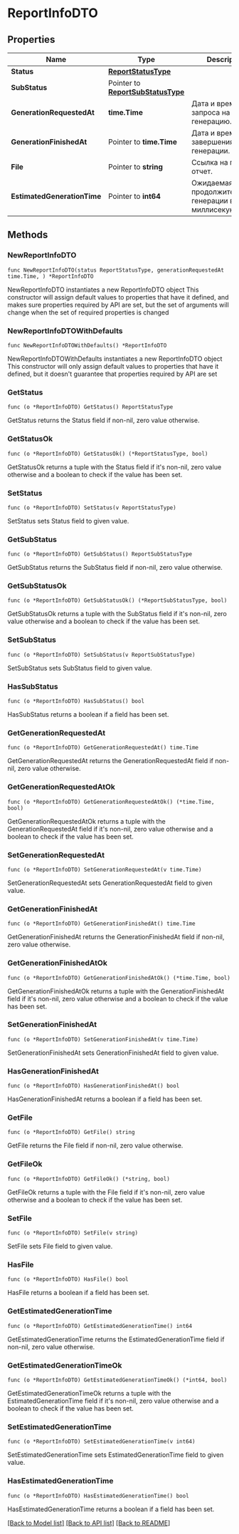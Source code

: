 # ReportInfoDTO

## Properties

Name | Type | Description | Notes
------------ | ------------- | ------------- | -------------
**Status** | [**ReportStatusType**](ReportStatusType.md) |  | 
**SubStatus** | Pointer to [**ReportSubStatusType**](ReportSubStatusType.md) |  | [optional] 
**GenerationRequestedAt** | **time.Time** | Дата и время запроса на генерацию. | 
**GenerationFinishedAt** | Pointer to **time.Time** | Дата и время завершения генерации. | [optional] 
**File** | Pointer to **string** | Ссылка на готовый отчет. | [optional] 
**EstimatedGenerationTime** | Pointer to **int64** | Ожидаемая продолжительность генерации в миллисекундах. | [optional] 

## Methods

### NewReportInfoDTO

`func NewReportInfoDTO(status ReportStatusType, generationRequestedAt time.Time, ) *ReportInfoDTO`

NewReportInfoDTO instantiates a new ReportInfoDTO object
This constructor will assign default values to properties that have it defined,
and makes sure properties required by API are set, but the set of arguments
will change when the set of required properties is changed

### NewReportInfoDTOWithDefaults

`func NewReportInfoDTOWithDefaults() *ReportInfoDTO`

NewReportInfoDTOWithDefaults instantiates a new ReportInfoDTO object
This constructor will only assign default values to properties that have it defined,
but it doesn't guarantee that properties required by API are set

### GetStatus

`func (o *ReportInfoDTO) GetStatus() ReportStatusType`

GetStatus returns the Status field if non-nil, zero value otherwise.

### GetStatusOk

`func (o *ReportInfoDTO) GetStatusOk() (*ReportStatusType, bool)`

GetStatusOk returns a tuple with the Status field if it's non-nil, zero value otherwise
and a boolean to check if the value has been set.

### SetStatus

`func (o *ReportInfoDTO) SetStatus(v ReportStatusType)`

SetStatus sets Status field to given value.


### GetSubStatus

`func (o *ReportInfoDTO) GetSubStatus() ReportSubStatusType`

GetSubStatus returns the SubStatus field if non-nil, zero value otherwise.

### GetSubStatusOk

`func (o *ReportInfoDTO) GetSubStatusOk() (*ReportSubStatusType, bool)`

GetSubStatusOk returns a tuple with the SubStatus field if it's non-nil, zero value otherwise
and a boolean to check if the value has been set.

### SetSubStatus

`func (o *ReportInfoDTO) SetSubStatus(v ReportSubStatusType)`

SetSubStatus sets SubStatus field to given value.

### HasSubStatus

`func (o *ReportInfoDTO) HasSubStatus() bool`

HasSubStatus returns a boolean if a field has been set.

### GetGenerationRequestedAt

`func (o *ReportInfoDTO) GetGenerationRequestedAt() time.Time`

GetGenerationRequestedAt returns the GenerationRequestedAt field if non-nil, zero value otherwise.

### GetGenerationRequestedAtOk

`func (o *ReportInfoDTO) GetGenerationRequestedAtOk() (*time.Time, bool)`

GetGenerationRequestedAtOk returns a tuple with the GenerationRequestedAt field if it's non-nil, zero value otherwise
and a boolean to check if the value has been set.

### SetGenerationRequestedAt

`func (o *ReportInfoDTO) SetGenerationRequestedAt(v time.Time)`

SetGenerationRequestedAt sets GenerationRequestedAt field to given value.


### GetGenerationFinishedAt

`func (o *ReportInfoDTO) GetGenerationFinishedAt() time.Time`

GetGenerationFinishedAt returns the GenerationFinishedAt field if non-nil, zero value otherwise.

### GetGenerationFinishedAtOk

`func (o *ReportInfoDTO) GetGenerationFinishedAtOk() (*time.Time, bool)`

GetGenerationFinishedAtOk returns a tuple with the GenerationFinishedAt field if it's non-nil, zero value otherwise
and a boolean to check if the value has been set.

### SetGenerationFinishedAt

`func (o *ReportInfoDTO) SetGenerationFinishedAt(v time.Time)`

SetGenerationFinishedAt sets GenerationFinishedAt field to given value.

### HasGenerationFinishedAt

`func (o *ReportInfoDTO) HasGenerationFinishedAt() bool`

HasGenerationFinishedAt returns a boolean if a field has been set.

### GetFile

`func (o *ReportInfoDTO) GetFile() string`

GetFile returns the File field if non-nil, zero value otherwise.

### GetFileOk

`func (o *ReportInfoDTO) GetFileOk() (*string, bool)`

GetFileOk returns a tuple with the File field if it's non-nil, zero value otherwise
and a boolean to check if the value has been set.

### SetFile

`func (o *ReportInfoDTO) SetFile(v string)`

SetFile sets File field to given value.

### HasFile

`func (o *ReportInfoDTO) HasFile() bool`

HasFile returns a boolean if a field has been set.

### GetEstimatedGenerationTime

`func (o *ReportInfoDTO) GetEstimatedGenerationTime() int64`

GetEstimatedGenerationTime returns the EstimatedGenerationTime field if non-nil, zero value otherwise.

### GetEstimatedGenerationTimeOk

`func (o *ReportInfoDTO) GetEstimatedGenerationTimeOk() (*int64, bool)`

GetEstimatedGenerationTimeOk returns a tuple with the EstimatedGenerationTime field if it's non-nil, zero value otherwise
and a boolean to check if the value has been set.

### SetEstimatedGenerationTime

`func (o *ReportInfoDTO) SetEstimatedGenerationTime(v int64)`

SetEstimatedGenerationTime sets EstimatedGenerationTime field to given value.

### HasEstimatedGenerationTime

`func (o *ReportInfoDTO) HasEstimatedGenerationTime() bool`

HasEstimatedGenerationTime returns a boolean if a field has been set.


[[Back to Model list]](../README.md#documentation-for-models) [[Back to API list]](../README.md#documentation-for-api-endpoints) [[Back to README]](../README.md)


